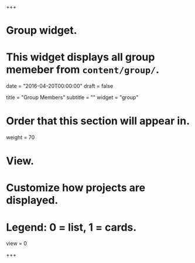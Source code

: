 +++
# Group widget.
# This widget displays all group memeber from `content/group/`.

date = "2016-04-20T00:00:00"
draft = false

title = "Group Members"
subtitle = ""
widget = "group"

# Order that this section will appear in.
weight = 70

# View.
# Customize how projects are displayed.
# Legend: 0 = list, 1 = cards.
view = 0

+++